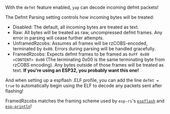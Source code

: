 With the `defmt` feature enabled, `yap` can decode incoming defmt packets!

The Defmt Parsing setting controls how incoming bytes will be treated:

- Disabled: The default, all incoming bytes are treated as text.
- Raw: All bytes will be treated as raw, uncompressed defmt frames. Any error in parsing will cease further attempts.
- UnframedRzcobs: Assumes all frames will be rzCOBS-encoded, terminated by `0x00`. Errors during parsing will be handled gracefully.
- FramedRzcobs: Expects defmt frames to be framed as `0xFF 0x00 <CONTENT> 0x00` (The terminating 0x00 is the same terminating byte from rzCOBS encoding). Any bytes outside of those frames will be treated as text. **If you're using an ESP32, you probably want this one!**

And when setting up a espflash .ELF profile, you can add the line `defmt = true` to automatically begin using the ELF to decode any packets sent after flashing!

FramedRzcobs matches the framing scheme used by `esp-rs`'s [`espflash`](https://github.com/esp-rs/espflash) and [`esp-println`](https://github.com/esp-rs/esp-hal/tree/main/esp-println)!
